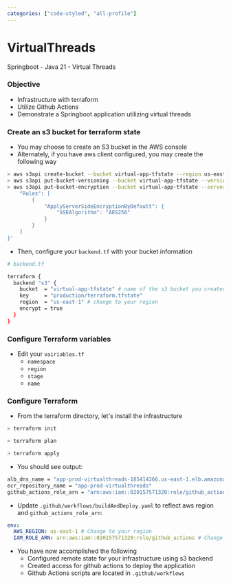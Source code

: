 ```yaml
---
categories: ["code-styled", "all-profile"]
---
```

# VirtualThreads
Springboot - Java 21 - Virtual Threads
### Objective
- Infrastructure with terraform
- Utilize Github Actions
- Demonstrate a Springboot application utilizing virtual threads

### Create an s3 bucket for terraform state
- You may choose to create an S3 bucket in the AWS console
- Alternately, if you have aws client configured, you may create the following way
````bash
> aws s3api create-bucket --bucket virtual-app-tfstate --region us-east-1
> aws s3api put-bucket-versioning --bucket virtual-app-tfstate --versioning-configuration Status=Enabled
> aws s3api put-bucket-encryption --bucket virtual-app-tfstate --server-side-encryption-configuration '{
    "Rules": [
        {
            "ApplyServerSideEncryptionByDefault": {
                "SSEAlgorithm": "AES256"
            }
        }
    ]
}'
````
- Then, configure your `backend.tf` with your bucket information
```bash
# backend.tf

terraform {
  backend "s3" {
    bucket  = "virtual-app-tfstate" # name of the s3 bucket you created
    key     = "production/terraform.tfstate"
    region  = "us-east-1" # change to your region
    encrypt = true
  }
}
````

### Configure Terraform variables
- Edit your `vairiables.tf`
  - `namespace`
  - `region`
  - `stage`
  - `name`
  
### Configure Terraform
- From the terraform directory, let's install the infrastructure
```bash
> terraform init
```

```bash
> terraform plan
```
```bash
> terraform apply
```
- You should see output:
```bash
alb_dns_name = "app-prod-virtualthreads-185414366.us-east-1.elb.amazonaws.com"
ecr_repository_name = "app-prod-virtualthreads"
github_actions_role_arn = "arn:aws:iam::020157571320:role/github_actions"
```
- Update `.github/workflows/buildAndDeploy.yaml` to reflect aws region and `github_actions_role_arn`:
```yaml
env:
  AWS_REGION: us-east-1 # Change to your region
  IAM_ROLE_ARN: arn:aws:iam::020157571320:role/github_actions # Change to github action role arn

```

- You have now accomplished the following
  - Configured remote state for your infrastructure using s3 backend
  - Created access for github actions to deploy the application
  - Github Actions scripts are located in `.github/workflows`